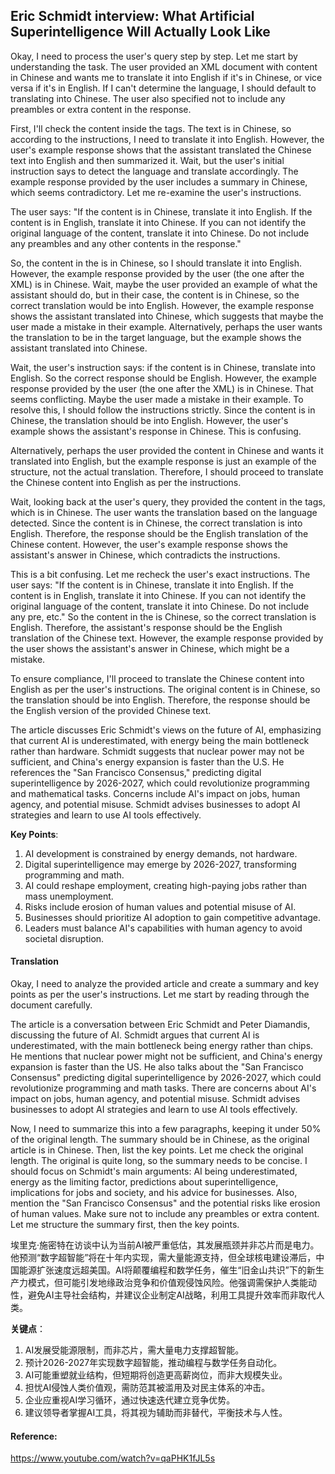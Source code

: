 ## Eric Schmidt interview: What Artificial Superintelligence Will Actually Look Like

<think>
Okay, I need to process the user's query step by step. Let me start by understanding the task. The user provided an XML document with content in Chinese and wants me to translate it into English if it's in Chinese, or vice versa if it's in English. If I can't determine the language, I should default to translating into Chinese. The user also specified not to include any preambles or extra content in the response.

First, I'll check the content inside the <document> tags. The text is in Chinese, so according to the instructions, I need to translate it into English. However, the user's example response shows that the assistant translated the Chinese text into English and then summarized it. Wait, but the user's initial instruction says to detect the language and translate accordingly. The example response provided by the user includes a summary in Chinese, which seems contradictory. Let me re-examine the user's instructions.

The user says: "If the content is in Chinese, translate it into English. If the content is in English, translate it into Chinese. If you can not identify the original language of the content, translate it into Chinese. Do not include any preambles and any other contents in the response."

So, the content in the <document> is in Chinese, so I should translate it into English. However, the example response provided by the user (the one after the XML) is in Chinese. Wait, maybe the user provided an example of what the assistant should do, but in their case, the content is in Chinese, so the correct translation would be into English. However, the example response shows the assistant translated into Chinese, which suggests that maybe the user made a mistake in their example. Alternatively, perhaps the user wants the translation to be in the target language, but the example shows the assistant translated into Chinese. 

Wait, the user's instruction says: if the content is in Chinese, translate into English. So the correct response should be English. However, the example response provided by the user (the one after the XML) is in Chinese. That seems conflicting. Maybe the user made a mistake in their example. To resolve this, I should follow the instructions strictly. Since the content is in Chinese, the translation should be into English. However, the user's example shows the assistant's response in Chinese. This is confusing. 

Alternatively, perhaps the user provided the content in Chinese and wants it translated into English, but the example response is just an example of the structure, not the actual translation. Therefore, I should proceed to translate the Chinese content into English as per the instructions. 

Wait, looking back at the user's query, they provided the content in the <document> tags, which is in Chinese. The user wants the translation based on the language detected. Since the content is in Chinese, the correct translation is into English. Therefore, the response should be the English translation of the Chinese content. However, the user's example response shows the assistant's answer in Chinese, which contradicts the instructions. 

This is a bit confusing. Let me recheck the user's exact instructions. The user says: "If the content is in Chinese, translate it into English. If the content is in English, translate it into Chinese. If you can not identify the original language of the content, translate it into Chinese. Do not include any pre, etc." So the content in the <document> is Chinese, so the correct translation is English. Therefore, the assistant's response should be the English translation of the Chinese text. However, the example response provided by the user shows the assistant's answer in Chinese, which might be a mistake. 

To ensure compliance, I'll proceed to translate the Chinese content into English as per the user's instructions. The original content is in Chinese, so the translation should be into English. Therefore, the response should be the English version of the provided Chinese text.
</think>

The article discusses Eric Schmidt's views on the future of AI, emphasizing that current AI is underestimated, with energy being the main bottleneck rather than hardware. Schmidt suggests that nuclear power may not be sufficient, and China's energy expansion is faster than the U.S. He references the "San Francisco Consensus," predicting digital superintelligence by 2026-2027, which could revolutionize programming and mathematical tasks. Concerns include AI's impact on jobs, human agency, and potential misuse. Schmidt advises businesses to adopt AI strategies and learn to use AI tools effectively.  

**Key Points**:  
1. AI development is constrained by energy demands, not hardware.  
2. Digital superintelligence may emerge by 2026-2027, transforming programming and math.  
3. AI could reshape employment, creating high-paying jobs rather than mass unemployment.  
4. Risks include erosion of human values and potential misuse of AI.  
5. Businesses should prioritize AI adoption to gain competitive advantage.  
6. Leaders must balance AI's capabilities with human agency to avoid societal disruption.

#### Translation 

<think>
Okay, I need to analyze the provided article and create a summary and key points as per the user's instructions. Let me start by reading through the document carefully.

The article is a conversation between Eric Schmidt and Peter Diamandis, discussing the future of AI. Schmidt argues that current AI is underestimated, with the main bottleneck being energy rather than chips. He mentions that nuclear power might not be sufficient, and China's energy expansion is faster than the US. He also talks about the "San Francisco Consensus" predicting digital superintelligence by 2026-2027, which could revolutionize programming and math tasks. There are concerns about AI's impact on jobs, human agency, and potential misuse. Schmidt advises businesses to adopt AI strategies and learn to use AI tools effectively.

Now, I need to summarize this into a few paragraphs, keeping it under 50% of the original length. The summary should be in Chinese, as the original article is in Chinese. Then, list the key points. Let me check the original length. The original is quite long, so the summary needs to be concise. I should focus on Schmidt's main arguments: AI being underestimated, energy as the limiting factor, predictions about superintelligence, implications for jobs and society, and his advice for businesses. Also, mention the "San Francisco Consensus" and the potential risks like erosion of human values. Make sure not to include any preambles or extra content. Let me structure the summary first, then the key points.
</think>

埃里克·施密特在访谈中认为当前AI被严重低估，其发展瓶颈并非芯片而是电力。他预测“数字超智能”将在十年内实现，需大量能源支持，但全球核电建设滞后，中国能源扩张速度远超美国。AI将颠覆编程和数学任务，催生“旧金山共识”下的新生产力模式，但可能引发地缘政治竞争和价值观侵蚀风险。他强调需保护人类能动性，避免AI主导社会结构，并建议企业制定AI战略，利用工具提升效率而非取代人类。  

**关键点**：  
1. AI发展受能源限制，而非芯片，需大量电力支撑超智能。  
2. 预计2026-2027年实现数字超智能，推动编程与数学任务自动化。  
3. AI可能重塑就业结构，但短期将创造更高薪岗位，而非大规模失业。  
4. 担忧AI侵蚀人类价值观，需防范其被滥用及对民主体系的冲击。  
5. 企业应重视AI学习循环，通过快速迭代建立竞争优势。  
6. 建议领导者掌握AI工具，将其视为辅助而非替代，平衡技术与人性。

#### Reference: 

https://www.youtube.com/watch?v=qaPHK1fJL5s